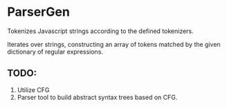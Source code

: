 # ParserGen
Tokenizes Javascript strings according to the defined tokenizers.

Iterates over strings, constructing an array of tokens matched by the given dictionary of regular expressions.

## TODO:
1. Utilize CFG
2. Parser tool to build abstract syntax trees based on CFG.